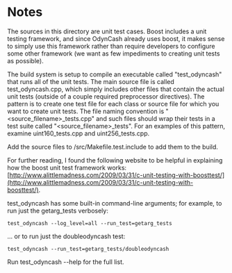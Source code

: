 # Notes
The sources in this directory are unit test cases.  Boost includes a
unit testing framework, and since OdynCash already uses boost, it makes
sense to simply use this framework rather than require developers to
configure some other framework (we want as few impediments to creating
unit tests as possible).

The build system is setup to compile an executable called "test_odyncash"
that runs all of the unit tests.  The main source file is called
test_odyncash.cpp, which simply includes other files that contain the
actual unit tests (outside of a couple required preprocessor
directives).  The pattern is to create one test file for each class or
source file for which you want to create unit tests.  The file naming
convention is "<source_filename>_tests.cpp" and such files should wrap
their tests in a test suite called "<source_filename>_tests".  For an
examples of this pattern, examine uint160_tests.cpp and
uint256_tests.cpp.

Add the source files to /src/Makefile.test.include to add them to the build.

For further reading, I found the following website to be helpful in
explaining how the boost unit test framework works:
[http://www.alittlemadness.com/2009/03/31/c-unit-testing-with-boosttest/](http://www.alittlemadness.com/2009/03/31/c-unit-testing-with-boosttest/).

test_odyncash has some built-in command-line arguments; for
example, to run just the getarg_tests verbosely:

    test_odyncash --log_level=all --run_test=getarg_tests

... or to run just the doubleodyncash test:

    test_odyncash --run_test=getarg_tests/doubleodyncash

Run  test_odyncash --help   for the full list.
